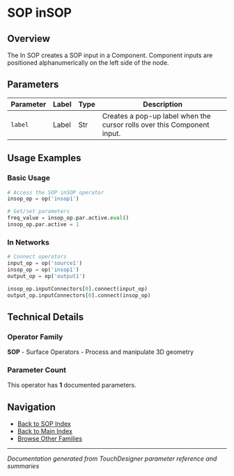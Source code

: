 # SOP inSOP

## Overview

The In SOP creates a SOP input in a Component. Component inputs are positioned alphanumerically on the left side of the node.

## Parameters

| Parameter | Label | Type | Description |
|-----------|-------|------|-------------|
| `label` | Label | Str | Creates a pop-up label when the cursor rolls over this Component input. |

## Usage Examples

### Basic Usage

```python
# Access the SOP inSOP operator
insop_op = op('insop1')

# Get/set parameters
freq_value = insop_op.par.active.eval()
insop_op.par.active = 1
```

### In Networks

```python
# Connect operators
input_op = op('source1')
insop_op = op('insop1')
output_op = op('output1')

insop_op.inputConnectors[0].connect(input_op)
output_op.inputConnectors[0].connect(insop_op)
```

## Technical Details

### Operator Family

**SOP** - Surface Operators - Process and manipulate 3D geometry

### Parameter Count

This operator has **1** documented parameters.

## Navigation

- [Back to SOP Index](../SOP/SOP_INDEX.md)
- [Back to Main Index](../OPERATORS_INDEX.md)
- [Browse Other Families](../OPERATORS_INDEX.md#quick-navigation)

---
*Documentation generated from TouchDesigner parameter reference and summaries*
